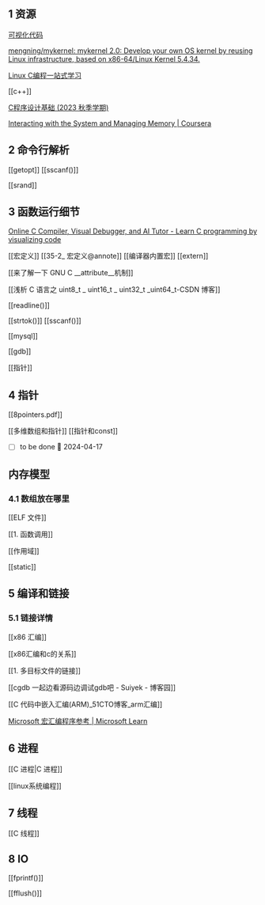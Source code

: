 ## 1	资源


[可视化代码](https://pythontutor.com/c.html#mode=display)

[mengning/mykernel: mykernel 2.0: Develop your own OS kernel by reusing Linux infrastructure, based on x86-64/Linux Kernel 5.4.34.](https://github.com/mengning/mykernel?tab=readme-ov-file)

[Linux C编程一站式学习](https://akaedu.github.io/book/)

[[c++]]

[C程序设计基础 (2023 秋季学期)](http://www.why.ink:8080/CPL/2023/Main_Page)


[Interacting with the System and Managing Memory | Coursera](https://www.coursera.org/learn/interacting-system-managing-memory?specialization=c-programming)



## 2	命令行解析

[[getopt]]
[[sscanf()]]

[[srand]]

## 3	函数运行细节 

[Online C Compiler, Visual Debugger, and AI Tutor - Learn C programming by visualizing code](https://pythontutor.com/c.html#mode=display)



[[宏定义]]
[[35-2_ 宏定义@annote]]
[[编译器内置宏]]
[[extern]]

[[来了解一下 GNU C __attribute__机制]]

[[浅析 C 语言之 uint8_t _ uint16_t _ uint32_t _uint64_t-CSDN 博客]]

[[readline()]]

[[strtok()]]
[[sscanf()]]

[[mysql]]

[[gdb]]

[[指针]]


## 4	指针

[[8pointers.pdf]]


[[多维数组和指针]]
[[指针和const]]

- [ ]  to be done  📅 2024-04-17 
 ## 内存模型 

### 4.1	数组放在哪里

[[ELF 文件]]

[[1. 函数调用]]


[[作用域]]

[[static]]


## 5	编译和链接

### 5.1	链接详情 

[[x86 汇编]]

[[x86汇编和c的关系]]

[[1. 多目标文件的链接]]

[[cgdb  一起边看源码边调试gdb吧 - Suiyek - 博客园]]

[[C 代码中嵌入汇编(ARM)_51CTO博客_arm汇编]]

[Microsoft 宏汇编程序参考 | Microsoft Learn](https://learn.microsoft.com/zh-cn/cpp/assembler/masm/microsoft-macro-assembler-reference?view=msvc-170)
## 6	进程 


[[C 进程|C 进程]]

[[linux系统编程]]
## 7	线程 

[[C 线程]]

## 8	IO 

[[fprintf()]]

[[fflush()]]